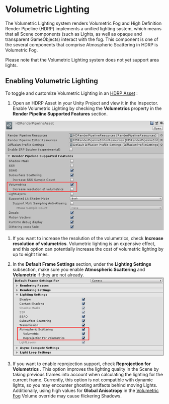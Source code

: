 # Volumetric Lighting

 

The Volumetric Lighting system renders Volumetric Fog and High Definition Render Pipeline (HDRP) implements a unified lighting system, which means that all Scene components (such as Lights, as well as opaque and transparent GameObjects) interact with the fog. This component is one of the several components that comprise Atmospheric Scattering in HDRP is Volumetric Fog.

Please note that the Volumetric Lighting system does not yet support area lights.

## Enabling Volumetric Lighting

To toggle and customize Volumetric Lighting in an [HDRP Asset](HDRP-Asset.html) :

 

1. Open an HDRP Asset in your Unity Project and view it in the Inspector. Enable Volumetric Lighting by checking the **Volumetrics** property in the **Render Pipeline Supported Features** section.

![](Images/VolumetricLighting1.png)

1. If you want to increase the resolution of the volumetrics, check **Increase resolution of volumetrics**. Volumetric lighting is an expensive effect, and this option can potentially increase the cost of volumetric lighting by up to eight times.
2. In the **Default Frame Settings** section, under the **Lighting Settings** subsection, make sure you enable **Atmospheric Scattering** and **Volumetric** if they are not already.
   ![](Images/VolumetricLighting2.png)

1. If you want to enable reprojection support, check **Reprojection for Volumetrics** . This option improves the lighting quality in the Scene by taking previous frames into account when calculating the lighting for the current frame. Currently, this option is not compatible with dynamic lights, so you may encounter ghosting artifacts behind moving Lights. Additionally, using high values for **Global Anisotropy** in the [Volumetric Fog](Volumetric-Fog.html) Volume override may cause flickering Shadows.